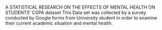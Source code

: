 A STATISTICAL RESEARCH ON THE EFFECTS OF MENTAL HEALTH ON STUDENTS’ CGPA dataset
This Data set was collected by a survey conducted by Google forms from University student in order to examine their current academic situation and mental health.
